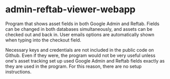 # admin-reftab-viewer-webapp
Program that shows asset fields in both Google Admin and Reftab. Fields can be changed in both databases simultaneously, and assets can be checked out and back in. User emails options are automatically shown when typing into the checkout field.

Necessary keys and credentials are not included in the public code on Github. Even if they were, the program would not be very useful unless one's asset tracking set up used Google Admin and Reftab fields exactly as they are used in the program. For this reason, there are no setup instructions.
